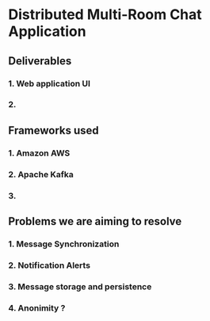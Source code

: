 # Distributed Multi-Room Chat Application

## Deliverables
### 1. Web application UI
### 2. 

## Frameworks used
### 1. Amazon AWS
### 2. Apache Kafka
### 3. 

## Problems we are aiming to resolve
### 1. Message Synchronization
### 2. Notification Alerts
### 3. Message storage and persistence
### 4. Anonimity ?
